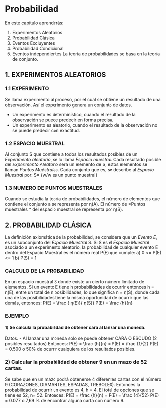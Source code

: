# Probabilidad
En este capítulo aprenderás:
 1. Experimentos Aleatorios
 2. Probabilidad Clásica
 3. Eventos Excluyentes
 4. Probabilidad Condicional
 5. Eventos independientes
La teoria de probabilidades se basa en la teoría de conjunto.
## 1. EXPERIMENTOS ALEATORIOS
### 1.1 EXPERIMENTO
Se llama experimento al proceso, por el cual se obtiene un resultado de una observación. Así el experimento genera un conjunto de datos.
 * Un experimento es determinístico, cuando el resultado de la observación se puede predecir en forma precisa.
 * Un experimento es aleatorio, cuando el resultado de la observación no se puede predecir con exactitud.
### 1.2 ESPACIO MUESTRAL
Al conjunto S que contiene a todos los resultados posibles de un *Experimento aleatorio*, se lo llama *Espacio muestral*. Cada resultado posible del *Experimento Aleatorio* será un elemento de S, estos elementos se llaman *Puntos Muéstrales*. Cada conjunto que es, se describe al *Espacio Muestral* por:
    S= {w/w es un punto muestral}
### 1.3 NUMERO DE PUNTOS MUESTRALES
Cuando se estudia la teoría de probabilidades, el número de elementos que contiene el conjunto a se representa por η(A).
El número de *Puntos muéstrales * del espacio muestral se representa por η(S).
## 2. PROBABILIDAD CLÁSICA
La definición axiomática de la probabilidad, se considera que un *Evento E*, es un subconjunto del *Espacio Muestral* S.
Si S es el *Espacio Muestral* asociado a un experimento aleatorio, la probabilidad de cualquier evento E dentro del Espacio Muestral es el número real P(E) que cumple:
a)	0 <= P(E) <= 1
b)	P(S) = 1
### CALCULO DE LA PROBABILIDAD
En un espacio muestral S donde existe un cierto número limitado de elementos. Si un evento E tiene h probabilidades de ocurrir entonces h = η(E), entre un total de n posibilidades, lo que significa n = η(S), donde cada una de las posibilidades tiene la misma oportunidad de ocurrir que las demás, entonces:
     P(E) = \frac { η(E)}{ η(S)}
     P(E) = \frac {h}{n}
### EJEMPLO
#### 1) Se calcula la probabilidad de obtener cara al lanzar una moneda.
Datos. -
Al lanzar una moneda solo se puede obtener CARA O ESCUDO (2 posibles resultados)
Entonces:
P(E) = \frac {h}{n} = P(E) = \frac {1}{2}
P(E) = 0.500 o 50% de ocurrir cualquiera de los resultados posibles.

### 2) Calcular la probabilidad de obtener 9 en un mazo de 52 cartas.
Se sabe que en un mazo podrá obtenerse 4 diferentes cartas con el número 9 (CORAZONES, DIAMANTES, ESPADAS, TREBOLES).
Entonces la probabilidad de ocurrir un evento es 4, h = 4.
El total de opciones que se tiene es 52, n= 52.
Entonces:
P(E) = \frac {h}{n} = P(E) = \frac {4}{52}
P(E) = 0.077  o 7,69 % de encontrar alguna carta con número 9.



	

 

 

 

